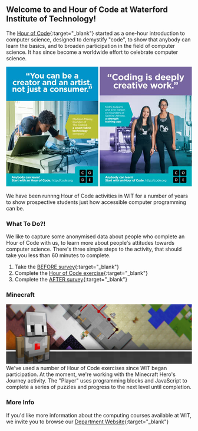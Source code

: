 ## Welcome to and Hour of Code at Waterford Institute of Technology!

The [Hour of Code](https://hourofcode.com/ie){:target="_blank"} started as a one-hour introduction to computer science, designed to demystify "code", to show that anybody can learn the basics, and to broaden participation in the field of computer science. It has since become a worldwide effort to celebrate computer science. 

![Image](poster_thumbnail_maddy_maxey.jpg)
![Image](poster_thumbnail_nidhi_erin.jpg)

We have been runnng Hour of Code activities in WIT for a number of years to show prospective students just how accessible computer programming can be.


### What To Do?!
We like to capture some anonymised data about people who complete an Hour of Code with us, to learn more about people's attitudes towards computer science. There's three simple steps to the activity, that should take you less than 60 minutes to complete.

1. Take the [BEFORE survey](https://www.surveymonkey.com/r/Q8JXPL8){:target="_blank"}
2. Complete the [Hour of Code exercise](https://studio.code.org/s/hero/stage/1/puzzle/1){:target="_blank"}
3. Complete the [AFTER survey](https://www.surveymonkey.com/r/QV96RJ7){:target="_blank"}

### Minecraft
![Image](mc_landing_2017_wide.jpg)
We've used a number of Hour of Code exercises since WIT began participation. At the moment, we're working with the Minecraft Hero's Journey activity. The "Player" uses programming blocks and JavaScript to complete a series of puzzles and progress to the next level until completion.

### More Info
If you'd like more information about the computing courses available at WIT, we invite you to browse our [Department Website](https://www.wit.ie/schools/science/department_of_computing_maths){:target="_blank"}
